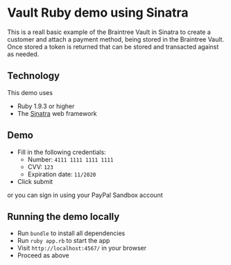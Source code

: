 # Vault Ruby demo using Sinatra 

This is a reall basic example of the Braintree Vault in Sinatra to create a customer and attach a payment method, being stored in the Braintree Vault. Once stored a token is returned that can be stored and transacted against as needed. 

## Technology

This demo uses

* Ruby 1.9.3 or higher
* The [Sinatra](http://www.sinatrarb.com/) web framework

## Demo

* Fill in the following credentials:
  * Number: `4111 1111 1111 1111`
  * CVV: `123`
  * Expiration date: `11/2020`
* Click submit

or you can sign in using your PayPal Sandbox account

## Running the demo locally

* Run `bundle` to install all dependencies
* Run `ruby app.rb` to start the app
* Visit `http://localhost:4567/` in your browser
* Proceed as above
